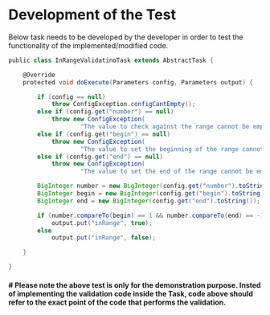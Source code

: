 # Development of the Test

Below task needs to be developed by the developer in order to test the functionality of the implemented/modified code.

```groovy
public class InRangeValidatinoTask extends AbstractTask {

	@Override
	protected void doExecute(Parameters config, Parameters output) {

		if (config == null)
			throw ConfigException.configCantEmpty();
		else if (config.get("number") == null)
			throw new ConfigException(
					"The value to check against the range cannot be empty!");
		else if (config.get("begin") == null)
			throw new ConfigException(
					"The value to set the beginning of the range cannot be empty!");
		else if (config.get("end") == null)
			throw new ConfigException(
					"The value to set the end of the range cannot be empty!");

		BigInteger number = new BigInteger(config.get("number").toString());
		BigInteger begin = new BigInteger(config.get("begin").toString());
		BigInteger end = new BigInteger(config.get("end").toString());

		if (number.compareTo(begin) == 1 && number.compareTo(end) == -1)
			output.put("inRange", true);
		else
			output.put("inRange", false);

	}

}
```
#### # Please note the above test is only for the demonstration purpose. Insted of implementing the validation code inside the Task, code above should refer to the exact point of the code that performs the validation.
